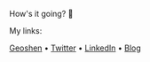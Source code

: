 How's it going? 👋

My links:

[Geoshen](https://geoshen.com) •
[Twitter](https://twitter.com/ozywuli) •
[LinkedIn](www.linkedin.com/in/oscar-wu-a02096108) •
[Blog](https://ozywuli.com)

